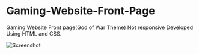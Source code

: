 # Gaming-Website-Front-Page
Gaming Website Front page(God of War Theme)
Not responsive
Developed Using HTML and CSS.

![Screenshot](https://github.com/arafay1/Gaming-Website-Front-Page/assets/91212308/c5c14ac9-7b7d-4d1d-8aea-f3f729568fd6)
